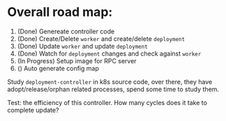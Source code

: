 # Overall road map:
1. (Done) Genereate controller code
2. (Done) Create/Delete `worker` and create/delete `deployment`
3. (Done) Update `worker` and update `deployment`
4. (Done) Watch for `deployment` changes and check against `worker`
5. (In Progress) Setup image for RPC server
6. () Auto generate config map

Study `deployment-controller` in k8s source code, over there, they have adopt/release/orphan related processes, spend some time to study them.

Test: the efficiency of this controller. How many cycles does it take to complete update?